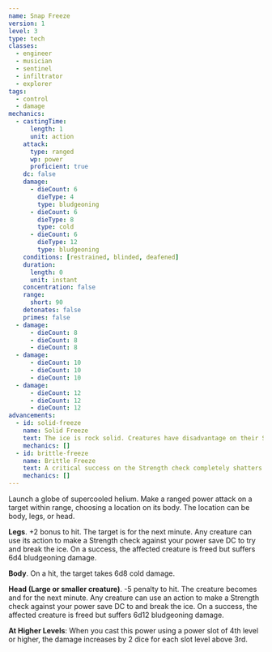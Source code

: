 ```yaml
---
name: Snap Freeze
version: 1
level: 3
type: tech
classes:
  - engineer
  - musician
  - sentinel
  - infiltrator
  - explorer
tags:
  - control
  - damage
mechanics:
  - castingTime:
      length: 1
      unit: action
    attack:
      type: ranged
      wp: power
      proficient: true
    dc: false
    damage:
      - dieCount: 6
        dieType: 4
        type: bludgeoning
      - dieCount: 6
        dieType: 8
        type: cold
      - dieCount: 6
        dieType: 12
        type: bludgeoning
    conditions: [restrained, blinded, deafened]
    duration:
      length: 0
      unit: instant
    concentration: false
    range:
      short: 90
    detonates: false
    primes: false
  - damage:
      - dieCount: 8
      - dieCount: 8
      - dieCount: 8
  - damage:
      - dieCount: 10
      - dieCount: 10
      - dieCount: 10
  - damage:
      - dieCount: 12
      - dieCount: 12
      - dieCount: 12
advancements:
  - id: solid-freeze
    name: Solid Freeze
    text: The ice is rock solid. Creatures have disadvantage on their Strength checks to break it.
    mechanics: []
  - id: brittle-freeze
    name: Brittle Freeze
    text: A critical success on the Strength check completely shatters the affected creature's appendage. If legs, it falls prone and loses half its remaining hit points. If head, it immediately dies.
    mechanics: []
---
```

Launch a globe of supercooled helium. Make a ranged power attack on a target within range, choosing a location on its
body. The location can be body, legs, or head.

__Legs__. +2 bonus to hit. The target is <me-condition id="restrained"/> for the next minute. Any creature can use its
action to make a Strength check against your power save DC to try and break the ice. On a success, the affected
creature is freed but suffers 6d4 bludgeoning damage.

__Body__. On a hit, the target takes 6d8 cold damage.

__Head (Large or smaller creature)__. -5 penalty to hit. The creature becomes <me-condition id="blinded"/> and
<me-condition id="deafened"/> for the next minute. Any creature can use an action to make a Strength check against your
power save DC to and break the ice. On a success, the affected creature is freed but suffers 6d12 bludgeoning damage.

__At Higher Levels__: When you cast this power using a power slot of 4th level or higher, the damage increases
by 2 dice for each slot level above 3rd.
